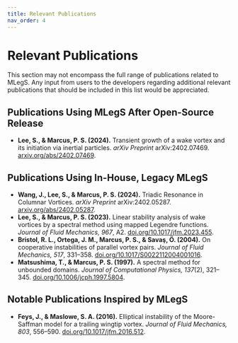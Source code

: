 ```yaml
---
title: Relevant Publications  
nav_order: 4  
---
```


# Relevant Publications

This section may not encompass the full range of publications related to MLegS. Any input from users to the developers regarding additional relevant publications that should be included in this list would be appreciated.

## Publications Using MLegS After Open-Source Release
- **Lee, S., & Marcus, P. S. (2024).** Transient growth of a wake vortex and its initiation via inertial particles. *arXiv Preprint* arXiv:2402.07469. [arxiv.org/abs/2402.07469](http://arxiv.org/abs/2402.07469).

## Publications Using In-House, Legacy MLegS
- **Wang, J., Lee, S., & Marcus, P. S. (2024).** Triadic Resonance in Columnar Vortices. *arXiv Preprint* arXiv:2402.05287. [arxiv.org/abs/2402.05287](http://arxiv.org/abs/2402.05287).
- **Lee, S., & Marcus, P. S. (2023).** Linear stability analysis of wake vortices by a spectral method using mapped Legendre functions. *Journal of Fluid Mechanics, 967*, A2. [doi.org/10.1017/jfm.2023.455](https://doi.org/10.1017/jfm.2023.455).
- **Bristol, R. L., Ortega, J. M., Marcus, P. S., & Savaş, Ö. (2004).** On cooperative instabilities of parallel vortex pairs. *Journal of Fluid Mechanics, 517*, 331–358. [doi.org/10.1017/S0022112004001016](https://doi.org/10.1017/S0022112004001016).
- **Matsushima, T., & Marcus, P. S. (1997).** A spectral method for unbounded domains. *Journal of Computational Physics, 137*(2), 321–345. [doi.org/10.1006/jcph.1997.5804](https://doi.org/10.1006/jcph.1997.5804).

## Notable Publications Inspired by MLegS
 - **Feys, J., & Maslowe, S. A. (2016).** Elliptical instability of the Moore-Saffman model for a trailing wingtip vortex. *Journal of Fluid Mechanics, 803*, 556–590. [doi.org/10.1017/jfm.2016.512](https://doi.org/10.1017/jfm.2016.512).
